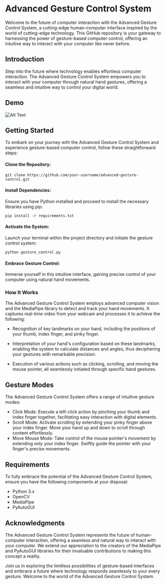 # Advanced Gesture Control System
Welcome to the future of computer interaction with the Advanced Gesture Control System, a cutting-edge human-computer interface inspired by the world of cutting-edge technology. This GitHub repository is your gateway to harnessing the power of gesture-based computer control, offering an intuitive way to interact with your computer like never before.

## Introduction
Step into the future where technology enables effortless computer interaction. The Advanced Gesture Control System empowers you to interact with your computer through natural hand gestures, offering a seamless and intuitive way to control your digital world.

## Demo

![Alt Text](https://i.makeagif.com/media/10-08-2015/Tw9FrF.gif)

## Getting Started
To embark on your journey with the Advanced Gesture Control System and experience gesture-based computer control, follow these straightforward steps:

#### Clone the Repository:

```
git clone https://github.com/your-username/advanced-gesture-control.git
```
#### Install Dependencies:

Ensure you have Python installed and proceed to install the necessary libraries using pip:

```
pip install -r requirements.txt
```

#### Activate the System:

Launch your terminal within the project directory and initiate the gesture control system:

```
python gesture_control.py
```

#### Embrace Gesture Control:

Immerse yourself in this intuitive interface, gaining precise control of your computer using natural hand movements.


### How It Works
The Advanced Gesture Control System employs advanced computer vision and the MediaPipe library to detect and track your hand movements. It captures real-time video from your webcam and processes it to achieve the following:

* Recognition of key landmarks on your hand, including the positions of your thumb, index finger, and pinky finger.

* Interpretation of your hand's configuration based on these landmarks, enabling the system to calculate distances and angles, thus deciphering your gestures with remarkable precision.

* Execution of various actions such as clicking, scrolling, and moving the mouse pointer, all seamlessly initiated through specific hand gestures.

## Gesture Modes
The Advanced Gesture Control System offers a range of intuitive gesture modes:

* Click Mode: Execute a left-click action by pinching your thumb and index finger together, facilitating easy interaction with digital elements.
* Scroll Mode: Activate scrolling by extending your pinky finger above your index finger. Move your hand up and down to scroll through content effortlessly.
* Move Mouse Mode: Take control of the mouse pointer's movement by extending only your index finger. Swiftly guide the pointer with your finger's precise movements.

## Requirements
To fully embrace the potential of the Advanced Gesture Control System, ensure you have the following components at your disposal:

* Python 3.x
* OpenCV
* MediaPipe
* PyAutoGUI

## Acknowledgments
The Advanced Gesture Control System represents the future of human-computer interaction, offering a seamless and natural way to interact with your computer. We extend our appreciation to the creators of the MediaPipe and PyAutoGUI libraries for their invaluable contributions to making this concept a reality.

Join us in exploring the limitless possibilities of gesture-based interfaces and embrace a future where technology responds seamlessly to your every gesture. Welcome to the world of the Advanced Gesture Control System.
